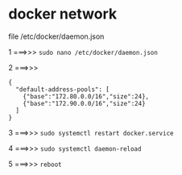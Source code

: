 # docker network

file /etc/docker/daemon.json


1 ===>>> ```sudo nano /etc/docker/daemon.json```


2 ===>>>
```
{
  "default-address-pools": [
    {"base":"172.80.0.0/16","size":24},
    {"base":"172.90.0.0/16","size":24}
  ]
}
```

3 ===>>> ```sudo systemctl restart docker.service```

4 ===>>> ```sudo systemctl daemon-reload```

5 ===>>> ```reboot```
